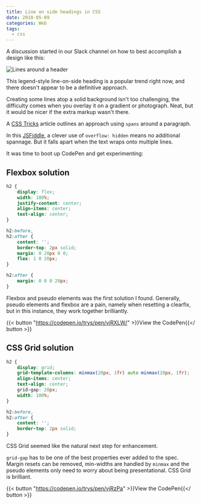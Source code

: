 ```yaml
---
title: Line on side headings in CSS
date: 2018-05-09
categories: Web
tags:
  - css
---
```


A discussion started in our Slack channel on how to best accomplish a design like this:

![Lines around a header](/images/blog/fancy-header.jpg)

This legend-style line-on-side heading is a popular trend right now, and there doesn't appear to be a definitive approach. 

Creating some lines atop a solid background isn't too challenging, the difficulty comes when you overlay it on a gradient or photograph. Neat, but it would be nicer if the extra markup wasn't there.

A [CSS Tricks](https://css-tricks.com/line-on-sides-headers/) article outlines an approach using `spans` around a paragraph.

In this [JSFiddle](http://jsfiddle.net/Puigcerber/vLwDf/), a clever use of `overflow: hidden` means no additional spannage. But it falls apart when the text wraps onto multiple lines.

It was time to boot up CodePen and get experimenting:

## Flexbox solution

```css
h2 {
    display: flex;
    width: 100%;
    justify-content: center;
    align-items: center;
    text-align: center;
}

h2:before,
h2:after {
    content: '';
    border-top: 2px solid;
    margin: 0 20px 0 0;
    flex: 1 0 20px;
}

h2:after {
    margin: 0 0 0 20px;
}
```

Flexbox and pseudo elements was the first solution I found. Generally, pseudo elements and flexbox are a pain, namely when resetting a clearfix, but in this instance, they work together brilliantly.

{{< button "https://codepen.io/trys/pen/vjRXLW/" >}}View the CodePen{{</ button >}}


## CSS Grid solution

```css
h2 {
    display: grid;
    grid-template-columns: minmax(20px, 1fr) auto minmax(20px, 1fr);
    align-items: center;
    text-align: center;
    grid-gap: 20px;
    width: 100%;
}

h2:before,
h2:after {
    content: '';
    border-top: 2px solid;
}
```

CSS Grid seemed like the natural next step for enhancement.

`grid-gap` has to be one of the best properties ever added to the spec. Margin resets can be removed, min-widths are handled by `minmax` and the pseudo elements only need to worry about being presentational. CSS Grid is brilliant.

{{< button "https://codepen.io/trys/pen/vjRzPa" >}}View the CodePen{{</ button >}}
